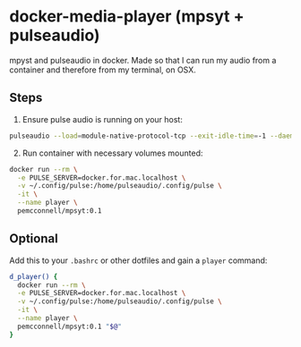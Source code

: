 docker-media-player (mpsyt + pulseaudio)
========================================

mpyst and pulseaudio in docker. Made so that I can run my audio from a container
and therefore from my terminal, on OSX.

Steps
-----

1. Ensure pulse audio is running on your host:

```bash
pulseaudio --load=module-native-protocol-tcp --exit-idle-time=-1 --daemon
```

2. Run container with necessary volumes mounted:

```bash
docker run --rm \
  -e PULSE_SERVER=docker.for.mac.localhost \
  -v ~/.config/pulse:/home/pulseaudio/.config/pulse \
  -it \
  --name player \
  pemcconnell/mpsyt:0.1
```

Optional
--------

Add this to your `.bashrc` or other dotfiles and gain a `player` command:

```bash
d_player() {
  docker run --rm \
  -e PULSE_SERVER=docker.for.mac.localhost \
  -v ~/.config/pulse:/home/pulseaudio/.config/pulse \
  -it \
  --name player \
  pemcconnell/mpsyt:0.1 "$@"
}
```
